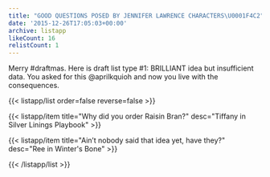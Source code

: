 ```yaml
---
title: "GOOD QUESTIONS POSED BY JENNIFER LAWRENCE CHARACTERS\U0001F4C2"
date: '2015-12-26T17:05:03+00:00'
archive: listapp
likeCount: 16
relistCount: 1
---
```


Merry #draftmas. Here is draft list type #1: BRILLIANT idea but insufficient data. You asked for this @aprilkquioh and now you live with the consequences.

{{< listapp/list order=false reverse=false >}}

   {{< listapp/item title="Why did you order Raisin Bran?"
      desc="Tiffany in Silver Linings Playbook" >}}

   {{< listapp/item title="Ain’t nobody said that idea yet, have they?"
      desc="Ree in Winter's Bone" >}}

{{< /listapp/list >}}
